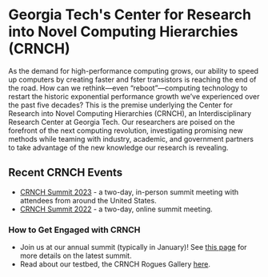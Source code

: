 # Georgia Tech's Center for Research into Novel Computing Hierarchies (CRNCH)

As the demand for high-performance computing grows, our ability to speed up computers by creating faster and fster transistors is reaching the end of the road. How can we  rethink—even “reboot”—computing technology to restart the historic exponential performance growth we’ve experienced over the past five decades? This is the premise underlying the Center for Research into Novel Computing Hierarchies (CRNCH), an Interdisciplinary Research Center at Georgia Tech. Our researchers are poised on the forefront of the next computing revolution, investigating promising new methods while teaming with industry, academic, and government partners to take advantage of the new knowledge our research is revealing.

## Recent CRNCH Events
* [CRNCH Summit 2023](https://github.com/gt-crnch/crnch-summit-2023) - a two-day, in-person summit meeting with attendees from around the United States. 
* [CRNCH Summit 2022](https://github.com/gt-crnch/crnch-summit-2022) - a two-day, online summit meeting. 

### How to Get Engaged with CRNCH
* Join us at our annual summit (typically in January)! See [this page](https://crnch.gatech.edu/content/crnch-summit) for more details on the latest summit.
* Read about our testbed, the CRNCH Rogues Gallery [here](https://crnch-rg.cc.gatech.edu/).
